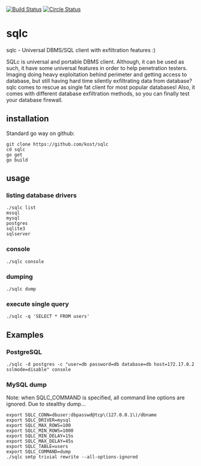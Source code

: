 [![Build Status](https://travis-ci.org/kost/sqlc.png)](https://travis-ci.org/kost/sqlc)
[![Circle Status](https://circleci.com/gh/kost/sqlc.svg?style=shield&circle-token=:circle-token)](https://circleci.com/gh/kost/sqlc)

# sqlc
sqlc - Universal DBMS/SQL client with exfiltration features :)

SQLc is universal and portable DBMS client. Although, it can be used as such, it have some universal features in order to help penetration testers. Imaging doing heavy exploitation behind perimeter and getting access to database, but still having hard time silently exfiltrating data from database? sqlc comes to rescue as single fat client for most popular databases! 
Also, it comes with different database exfiltration methods, so you can finally test your database firewall.

## installation

Standard go way on github:

```
git clone https://github.com/kost/sqlc
cd sqlc
go get
go build
```

## usage

### listing database drivers

```
./sqlc list
mssql
mysql
postgres
sqlite3
sqlserver
```

### console

```
./sqlc console
```

### dumping

```
./sqlc dump
```

### execute single query

```
./sqlc -q 'SELECT * FROM users'
```

## Examples

### PostgreSQL

```
./sqlc -d postgres -c "user=db password=db database=db host=172.17.0.2 sslmode=disable" console
```

### MySQL dump

Note: when SQLC_COMMAND is specified, all command line options are ignored. Due to stealthy dump...
```
export SQLC_CONN=dbuser:dbpasswd@tcp\(127.0.0.1\)/dbname
export SQLC_DRIVER=mysql
export SQLC_MAX_ROWS=100
export SQLC_MIN_ROWS=1000
export SQLC_MIN_DELAY=15s
export SQLC_MAX_DELAY=45s
export SQLC_TABLE=users
export SQLC_COMMAND=dump
./sqlc smtp trivial rewrite --all-options-ignored
```

